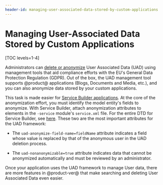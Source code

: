 ```yaml
---
header-id: managing-user-associated-data-stored-by-custom-applications
---
```


# Managing User-Associated Data Stored by Custom Applications

[TOC levels=1-4]

Administrators can [delete or
anonymize](/docs/7-2/user/-/knowledge_base/u/managing-user-data) User Associated
Data (UAD) using management tools that aid compliance efforts with the
EU's General Data Protection Regulation (GDPR). Out of the box, the UAD
management tool supports @product@ applications (Blogs, Documents and Media,
etc.), and you can also anonymize data stored by your custom applications.

This task is made easier for 
[Service Builder applications](/docs/7-2/appdev/-/knowledge_base/a/service-builder).
At the core of the anonymization effort, you must identify the model entity's
fields to anonymize. With Service Builder, attach anonymization attributes to
elements in the `-service` module's `service.xml` file. For the entire DTD for
Service Builder, see
[here](https://docs.liferay.com/portal/7.2-ga1/definitions/).
These two are the most important attributes for the UAD framework:

- The `uad-anonymize-field-name=fieldName` attribute indicates a field whose
  value is replaced by that of the anonymous user in the UAD deletion process.

- The `uad-nonanonymizable=true` attribute indicates data that cannot be
  anonymized automatically and must be reviewed by an administrator.

Once your application uses the UAD framework to manage User data, there are more
features in @product-ver@ that make searching and deleting User Associated Data
even easier.
